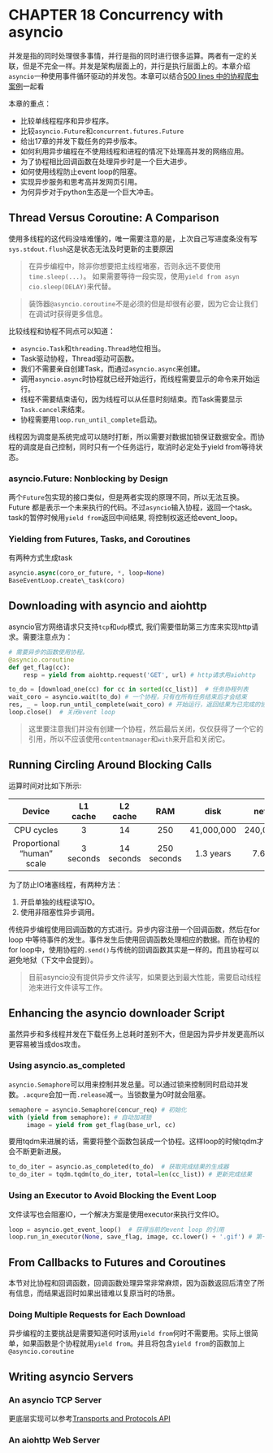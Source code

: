 # CHAPTER 18 Concurrency with asyncio

并发是指的同时处理很多事情，并行是指的同时进行很多运算。两者有一定的关联，但是不完全一样。并发是架构层面上的，并行是执行层面上的。本章介绍`asyncio`一种使用事件循环驱动的并发包。本章可以结合[500 lines 中的协程爬虫案例](http://www.aosabook.org/en/500L/a-web-crawler-with-asyncio-coroutines.html)一起看

本章的重点：
- 比较单线程程序和异步程序。
- 比较`asyncio.Future`和`concurrent.futures.Future`
- 给出17章的并发下载任务的异步版本。
- 如何利用异步编程在不使用线程和进程的情况下处理高并发的网络应用。
- 为了协程相比回调函数在处理异步时是一个巨大进步。
- 如何使用线程防止event loop的阻塞。
- 实现异步服务和思考高并发网页引用。
- 为何异步对于python生态是一个巨大冲击。

## Thread Versus Coroutine: A Comparison

使用多线程的这代码没啥难懂的，唯一需要注意的是，上次自己写进度条没有写`sys.stdout.flush`这是状态无法及时更新的主要原因

> 在异步编程中，除非你想要把主线程堵塞，否则永远不要使用`time.sleep(...)`。 如果需要等待一段实现，使用`yield from asyn cio.sleep(DELAY)`来代替。

> 装饰器`@asyncio.coroutine`不是必须的但是却很有必要，因为它会让我们在调试时获得更多信息。

比较线程和协程不同点可以知道：
- `asyncio.Task`和`threading.Thread`地位相当。
- Task驱动协程，Thread驱动可函数。
- 我们不需要亲自创建Task，而通过`asyncio.async`来创建。
- 调用`asyncio.async`时协程就已经开始运行，而线程需要显示的命令来开始运行。
- 线程不需要结束语句，因为线程可以从任意时刻结束。而Task需要显示`Task.cancel`来结束。
- 协程需要用`loop.run_until_complete`启动。

线程因为调度是系统完成可以随时打断，所以需要对数据加锁保证数据安全。而协程的调度是自己控制，同时只有一个任务运行，取消时必定处于yield from等待状态。

### asyncio.Future: Nonblocking by Design

两个`Future`包实现的接口类似，但是两者实现的原理不同，所以无法互换。Future 都是表示一个未来执行的代码。不过`asyncio`输入协程，返回一个task。task的暂停时候用`yield from`返回中间结果, 将控制权返还给event\_loop。

### Yielding from Futures, Tasks, and Coroutines
有两种方式生成task
```python
asyncio.async(coro_or_future, *, loop=None)
BaseEventLoop.create\_task(coro)
```

## Downloading with asyncio and aiohttp

asyncio官方网络请求只支持`tcp`和`udp`模式, 我们需要借助第三方库来实现http请求。需要注意点为：

```python
# 需要异步的函数使用协程。
@asyncio.coroutine 
def get_flag(cc): 
    resp = yield from aiohttp.request('GET', url) # http请求用aiohttp

to_do = [download_one(cc) for cc in sorted(cc_list)]  # 任务协程列表
wait_coro = asyncio.wait(to_do) # 一个协程，只有在所有任务结束后才会结束
res, _ = loop.run_until_complete(wait_coro) # 开始运行，返回结果为已完成的协程和未完成的协程。
loop.close()  # 关闭event loop
```
> 这里要注意我们并没有创建一个协程，然后最后关闭，仅仅获得了一个它的引用，所以不应该使用`contentmanager`和`with`来开启和关闭它。

## Running Circling Around Blocking Calls

运算时间对比如下所示:

| Device | L1  cache | L2 cache | RAM |  disk | network |
|:---:|:---:|:---:|:---:|:---:|:---:|
| CPU cycles | 3 | 14 | 250 | 41,000,000 |  240,000,000 |
| Proportional “human” scale | 3 seconds | 14 seconds | 250 seconds | 1.3 years | 7.6 years  |

为了防止IO堵塞线程，有两种方法：
1. 开启单独的线程读写IO。
2. 使用非阻塞性异步调用。

传统异步编程使用回调函数的方式进行。异步内容注册一个回调函数，然后在for loop 中等待事件的发生。事件发生后使用回调函数处理相应的数据。而在协程的for loop中，使用协程的`.send()`与传统的回调函数其实是一样的。而且协程可以避免地狱（下文中会提到）。

> 目前asyncio没有提供异步文件读写，如果要达到最大性能，需要启动线程池来进行文件读写工作。

## Enhancing the asyncio downloader Script

 虽然异步和多线程并发在下载任务上总耗时差别不大，但是因为异步并发更高所以更容易被当成dos攻击。

### Using asyncio.as\_completed
`asyncio.Semaphore`可以用来控制并发总量。可以通过锁来控制同时启动并发数。`.acqure`会加一而`.release`减一。当锁数量为0时就会阻塞。
```python
semaphore = asyncio.Semaphore(concur_req) # 初始化 
with (yield from semaphore): # 自动加减锁
     image = yield from get_flag(base_url, cc)
```

要用tqdm来进展的话，需要将整个函数包装成一个协程。这样loop的时候tqdm才会不断更新进展。
```python
to_do_iter = asyncio.as_completed(to_do)  # 获取完成结果的生成器
to_do_iter = tqdm.tqdm(to_do_iter, total=len(cc_list)) # 更新完成结果
```

### Using an Executor to Avoid Blocking the Event Loop

文件读写也会阻塞IO，一个解决方案是使用executor来执行文件IO。

```python
loop = asyncio.get_event_loop()  # 获得当前的event loop 的引用
loop.run_in_executor(None, save_flag, image, cc.lower() + '.gif') # 第一个参数是执行线程，如果没有则从默认线程池中抽取一个线程。
```

## From Callbacks to Futures and Coroutines
本节对比协程和回调函数，回调函数处理异常非常麻烦，因为函数返回后清空了所有信息，而结果返回时如果出错难以复原当时的场景。

### Doing Multiple Requests for Each Download
异步编程的主要挑战是需要知道何时该用`yield from`何时不需要用。实际上很简单，如果函数是个协程就用`yield from`。并且将包含`yield from`的函数加上`@asyncio.coroutine`

## Writing asyncio Servers

### An asyncio TCP Server
更底层实现可以参考[Transports and Protocols API](https://docs.python.org/3/library/asyncio-protocol.html)

### An aiohttp Web Server

